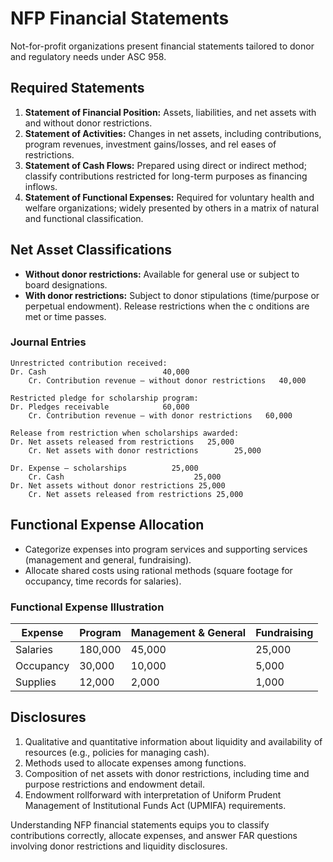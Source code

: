 # NFP Financial Statements

Not-for-profit organizations present financial statements tailored to donor and regulatory needs under ASC 958.

## Required Statements

1. **Statement of Financial Position:** Assets, liabilities, and net assets with and without donor restrictions.
2. **Statement of Activities:** Changes in net assets, including contributions, program revenues, investment gains/losses, and rel
 eases of restrictions.
3. **Statement of Cash Flows:** Prepared using direct or indirect method; classify contributions restricted for long-term purposes
 as financing inflows.
4. **Statement of Functional Expenses:** Required for voluntary health and welfare organizations; widely presented by others in a
 matrix of natural and functional classification.

## Net Asset Classifications

- **Without donor restrictions:** Available for general use or subject to board designations.
- **With donor restrictions:** Subject to donor stipulations (time/purpose or perpetual endowment). Release restrictions when the c
onditions are met or time passes.

### Journal Entries

```text
Unrestricted contribution received:
Dr. Cash                          40,000
    Cr. Contribution revenue – without donor restrictions   40,000

Restricted pledge for scholarship program:
Dr. Pledges receivable            60,000
    Cr. Contribution revenue – with donor restrictions   60,000

Release from restriction when scholarships awarded:
Dr. Net assets released from restrictions   25,000
    Cr. Net assets with donor restrictions        25,000

Dr. Expense – scholarships          25,000
    Cr. Cash                             25,000
Dr. Net assets without donor restrictions 25,000
    Cr. Net assets released from restrictions 25,000
```

## Functional Expense Allocation

- Categorize expenses into program services and supporting services (management and general, fundraising).
- Allocate shared costs using rational methods (square footage for occupancy, time records for salaries).

### Functional Expense Illustration

| Expense | Program | Management & General | Fundraising |
| --- | --- | --- | --- |
| Salaries | 180,000 | 45,000 | 25,000 |
| Occupancy | 30,000 | 10,000 | 5,000 |
| Supplies | 12,000 | 2,000 | 1,000 |

## Disclosures

1. Qualitative and quantitative information about liquidity and availability of resources (e.g., policies for managing cash).
2. Methods used to allocate expenses among functions.
3. Composition of net assets with donor restrictions, including time and purpose restrictions and endowment detail.
4. Endowment rollforward with interpretation of Uniform Prudent Management of Institutional Funds Act (UPMIFA) requirements.

Understanding NFP financial statements equips you to classify contributions correctly, allocate expenses, and answer FAR questions
involving donor restrictions and liquidity disclosures.
